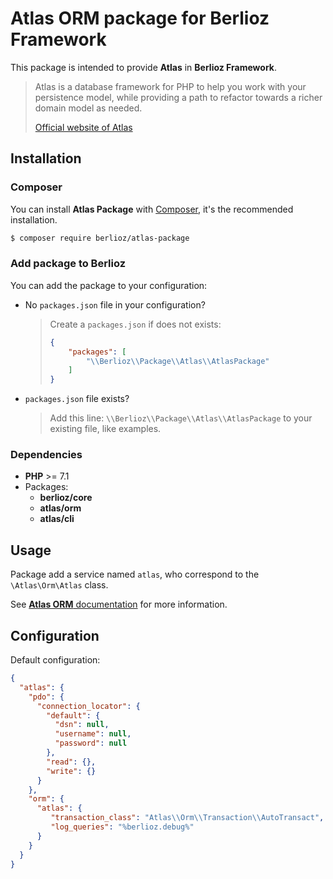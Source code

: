 # Atlas ORM package for Berlioz Framework

This package is intended to provide **Atlas** in **Berlioz Framework**.

> Atlas is a database framework for PHP to help you work with your persistence model, while providing a path to refactor towards a richer domain model as needed.
> 
> [Official website of Atlas](http://atlasphp.io/)

## Installation

### Composer

You can install **Atlas Package** with [Composer](https://getcomposer.org/), it's the recommended installation.

```bash
$ composer require berlioz/atlas-package
```

### Add package to Berlioz

You can add the package to your configuration:
- No `packages.json` file in your configuration?
  > Create a `packages.json` if does not exists:
  > ```json
  > {
  >     "packages": [
  >         "\\Berlioz\\Package\\Atlas\\AtlasPackage"
  >     ]
  > }
  > ```
- `packages.json` file exists?
  > Add this line: `\\Berlioz\\Package\\Atlas\\AtlasPackage` to your existing file, like examples.

### Dependencies

* **PHP** >= 7.1
* Packages:
  * **berlioz/core**
  * **atlas/orm**
  * **atlas/cli**


## Usage

Package add a service named `atlas`, who correspond to the `\Atlas\Orm\Atlas` class.

See [**Atlas ORM** documentation](http://atlasphp.io/) for more information.


## Configuration

Default configuration:
```json
{
  "atlas": {
    "pdo": {
      "connection_locator": {
        "default": {
          "dsn": null,
          "username": null,
          "password": null
        },
        "read": {},
        "write": {}
      }
    },
    "orm": {
      "atlas": {
         "transaction_class": "Atlas\\Orm\\Transaction\\AutoTransact",
         "log_queries": "%berlioz.debug%"
      }
    }
  }
}
```